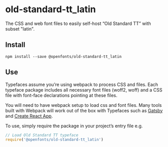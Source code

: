 
# old-standard-tt_latin

The CSS and web font files to easily self-host “Old Standard TT” with subset "latin".

## Install

`npm install --save @openfonts/old-standard-tt_latin`

## Use

Typefaces assume you’re using webpack to process CSS and files. Each typeface
package includes all necessary font files (woff2, woff) and a CSS file with
font-face declarations pointing at these files.

You will need to have webpack setup to load css and font files. Many tools built
with Webpack will work out of the box with Typefaces such as [Gatsby](https://github.com/gatsbyjs/gatsby)
and [Create React App](https://github.com/facebookincubator/create-react-app).

To use, simply require the package in your project’s entry file e.g.

```javascript
// Load Old Standard TT typeface
require('@openfonts/old-standard-tt_latin')
```
